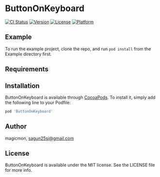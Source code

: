 # ButtonOnKeyboard

[![CI Status](https://img.shields.io/travis/magicmon/ButtonOnKeyboard.svg?style=flat)](https://travis-ci.org/magicmon/ButtonOnKeyboard)
[![Version](https://img.shields.io/cocoapods/v/ButtonOnKeyboard.svg?style=flat)](https://cocoapods.org/pods/ButtonOnKeyboard)
[![License](https://img.shields.io/cocoapods/l/ButtonOnKeyboard.svg?style=flat)](https://cocoapods.org/pods/ButtonOnKeyboard)
[![Platform](https://img.shields.io/cocoapods/p/ButtonOnKeyboard.svg?style=flat)](https://cocoapods.org/pods/ButtonOnKeyboard)

## Example

To run the example project, clone the repo, and run `pod install` from the Example directory first.

## Requirements

## Installation

ButtonOnKeyboard is available through [CocoaPods](https://cocoapods.org). To install
it, simply add the following line to your Podfile:

```ruby
pod 'ButtonOnKeyboard'
```

## Author

magicmon, sagun25si@gmail.com

## License

ButtonOnKeyboard is available under the MIT license. See the LICENSE file for more info.
